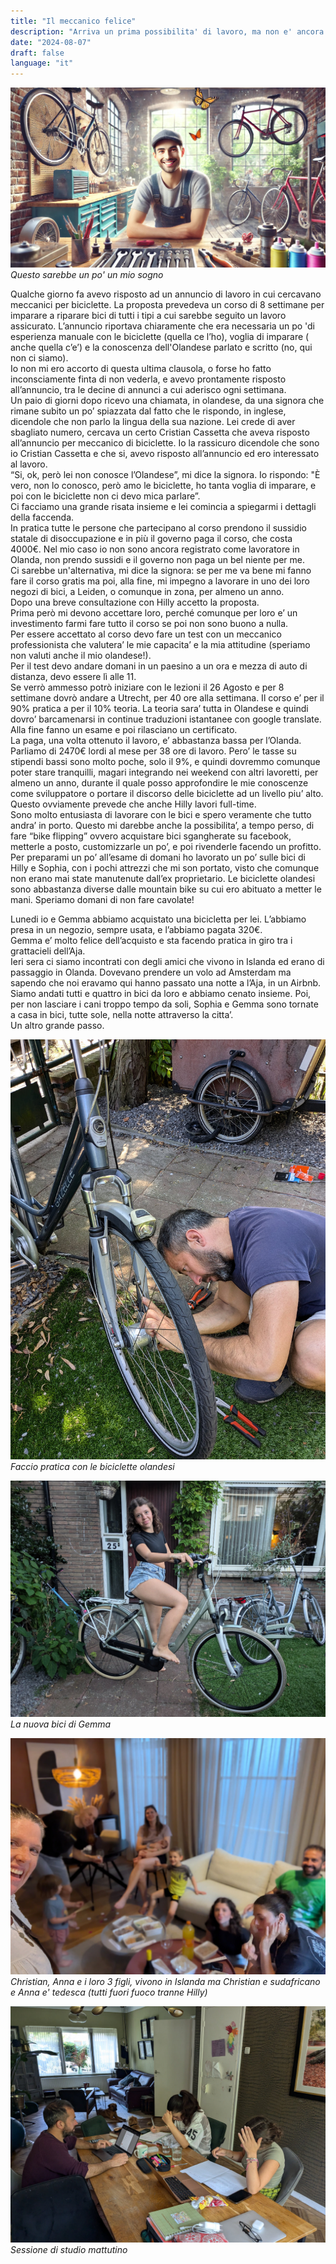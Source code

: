 ```yaml
---
title: "Il meccanico felice"
description: "Arriva un prima possibilita' di lavoro, ma non e' ancora detto"
date: "2024-08-07"
draft: false
language: "it"
---
```


![Un meccanico di biciclette sorride nel suo negozio](../../../../assets/images/post-25/pic-1.jpg)
_Questo sarebbe un po' un mio sogno_

Qualche giorno fa avevo risposto ad un annuncio di lavoro in cui cercavano meccanici per biciclette. La proposta prevedeva un corso di 8 settimane per imparare a riparare bici di tutti i tipi a cui sarebbe seguito un lavoro assicurato. L’annuncio riportava chiaramente che era necessaria un po 'di esperienza manuale con le biciclette (quella ce l’ho), voglia di imparare ( anche quella c’e’) e la conoscenza dell'Olandese parlato e scritto (no, qui non ci siamo).\
Io non mi ero accorto di questa ultima clausola, o forse ho fatto inconsciamente finta di non vederla, e avevo prontamente risposto all’annuncio, tra le decine di annunci a cui aderisco ogni settimana.\
Un paio di giorni dopo ricevo una chiamata, in olandese, da una signora che rimane subito un po’ spiazzata dal fatto che le rispondo, in inglese, dicendole che non parlo la lingua della sua nazione. Lei crede di aver sbagliato numero, cercava un certo Cristian Cassetta che aveva risposto all’annuncio per meccanico di biciclette. Io la rassicuro dicendole che sono io Cristian Cassetta e che si, avevo risposto all’annuncio ed ero interessato al lavoro.\
“Si, ok, però lei non conosce l’Olandese”, mi dice la signora. Io rispondo: "È vero, non lo conosco, però amo le biciclette, ho tanta voglia di imparare, e poi con le biciclette non ci devo mica parlare”.\
Ci facciamo una grande risata insieme e lei comincia a spiegarmi i dettagli della faccenda.\
In pratica tutte le persone che partecipano al corso prendono il sussidio statale di disoccupazione e in più il governo paga il corso, che costa 4000€. Nel mio caso io non sono ancora registrato come lavoratore in Olanda, non prendo sussidi e il governo non paga un bel niente per me.\
Ci sarebbe un'alternativa, mi dice la signora: se per me va bene mi fanno fare il corso gratis ma poi, alla fine, mi impegno a lavorare in uno dei loro negozi di bici, a Leiden, o comunque in zona, per almeno un anno.\
Dopo una breve consultazione con Hilly accetto la proposta.\
Prima però mi devono accettare loro, perché comunque per loro e’ un investimento farmi fare tutto il corso se poi non sono buono a nulla.\
Per essere accettato al corso devo fare un test con un meccanico professionista che valutera’ le mie capacita’ e la mia attitudine (speriamo non valuti anche il mio olandese!).\
Per il test devo andare domani in un paesino a un ora e mezza di auto di distanza, devo essere lì alle 11.\
Se verrò ammesso potrò iniziare con le lezioni il 26 Agosto e per 8 settimane dovrò andare a Utrecht, per 40 ore alla settimana. Il corso e’ per il 90% pratica a per il 10% teoria. La teoria sara’ tutta in Olandese e quindi dovro’ barcamenarsi in continue traduzioni istantanee con google translate.\
Alla fine fanno un esame e poi rilasciano un certificato.\
La paga, una volta ottenuto il lavoro, e’ abbastanza bassa per l’Olanda. Parliamo di 2470€ lordi al mese per 38 ore di lavoro. Pero’ le tasse su stipendi bassi sono molto poche, solo il 9%, e quindi dovremmo comunque poter stare tranquilli, magari integrando nei weekend con altri lavoretti, per almeno un anno, durante il quale posso approfondire le mie conoscenze come sviluppatore o portare il discorso delle biciclette ad un livello piu’ alto. Questo ovviamente prevede che anche Hilly lavori full-time.\
Sono molto entusiasta di lavorare con le bici e spero veramente che tutto andra’ in porto. Questo mi darebbe anche la possibilita’, a tempo perso, di fare “bike flipping” ovvero acquistare bici sgangherate su facebook, metterle a posto, customizzarle un po’, e poi rivenderle facendo un profitto.\
Per preparami un po’ all’esame di domani ho lavorato un po’ sulle bici di Hilly e Sophia, con i pochi attrezzi che mi son portato, visto che comunque non erano mai state manutenute dall’ex proprietario. Le biciclette olandesi sono abbastanza diverse dalle mountain bike su cui ero abituato a metter le mani. Speriamo domani di non fare cavolate!

Lunedi io e Gemma abbiamo acquistato una bicicletta per lei. L’abbiamo presa in un negozio, sempre usata, e l’abbiamo pagata 320€.\
 Gemma e’ molto felice dell’acquisto e sta facendo pratica in giro tra i grattacieli dell’Aja.\
Ieri sera ci siamo incontrati con degli amici che vivono in Islanda ed erano di passaggio in Olanda. Dovevano prendere un volo ad Amsterdam ma sapendo che noi eravamo qui hanno passato una notte a l’Aja, in un Airbnb.\
Siamo andati tutti e quattro in bici da loro e abbiamo cenato insieme. Poi, per non lasciare i cani troppo tempo da soli, Sophia e Gemma sono tornate a casa in bici, tutte sole, nella notte attraverso la citta’.\
Un altro grande passo.

![Cristian al lavoro sulla biciletta](../../../../assets/images/post-25/pic-2.jpg)
_Faccio pratica con le biciclette olandesi_

![Gemma al volante della sua nuova bici](../../../../assets/images/post-25/pic-3.jpg)
_La nuova bici di Gemma_

![A casa degli amici Islandesi](../../../../assets/images/post-25/pic-4.jpg)
_Christian, Anna e i loro 3 figli, vivono in Islanda ma Christian e sudafricano e Anna e' tedesca (tutti fuori fuoco tranne Hilly)_

![Cristian, Gemma e Sophia studiano al tavolo](../../../../assets/images/post-25/pic-5.jpg)
_Sessione di studio mattutino_
